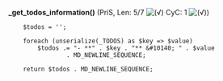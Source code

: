 **_get_todos_information()** (PriS, Len: 5/7 ![(&radic;)](https://raw.github.com/TheB3Rt0z/schrimp/master/.inc/img/icon_16x16_green_ok.png "") CyC: 1 ![(&radic;)](https://raw.github.com/TheB3Rt0z/schrimp/master/.inc/img/icon_16x16_green_ok.png ""))  
  
        $todos = '';

        foreach (unserialize(_TODOS) as $key => $value)
            $todos .= "- **" . $key . "** &#10140; " . $value
                    . MD_NEWLINE_SEQUENCE;

        return $todos . MD_NEWLINE_SEQUENCE;
